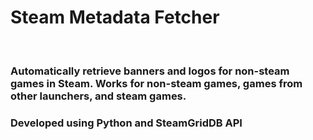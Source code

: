 # Steam Metadata Fetcher
<br>

### Automatically retrieve banners and logos for non-steam games in Steam. Works for non-steam games, games from other launchers, and steam games. 

### Developed using Python and SteamGridDB API 